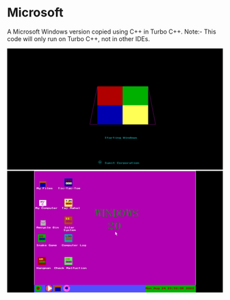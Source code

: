# Microsoft
A Microsoft Windows version copied using C++ in Turbo C++.
Note:- This code will only run on Turbo C++, not in other IDEs.

![](images/First.jpg)
![](images/Second.jpg)

